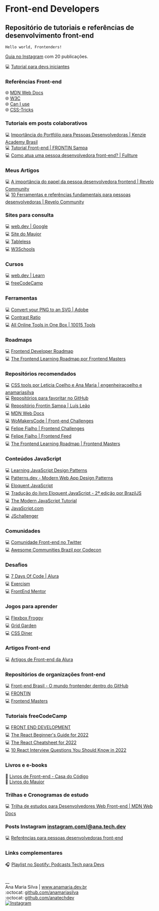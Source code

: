# Front-end Developers

## Repositório de tutoriais e referências de desenvolvimento front-end

<code>Hello world, Frontenders!</code>
<br>

<a href="https://www.instagram.com/ana.tech.dev/guide/desenvolvimento-web-front-end/18164552647134233/" target="_blank">Guia no Instagram</a> com 20 publicações.
<br>

💻 [Tutorial para devs iniciantes](https://www.instagram.com/p/CcG6lv7ufsy/)
<br>

### Referências Front-end

🌐 [MDN Web Docs](https://developer.mozilla.org/pt-BR/) <br>
🌐 [W3C](https://www.w3c.br/) <br>
🌐 [Can I use](https://caniuse.com/) <br>
🌐 [CSS-Tricks](https://css-tricks.com/) <br>

### Tutoriais em posts colaborativos

💻 [Importância do Portfólio para Pessoas Desenvolvedoras | Kenzie Academy Brasil](https://www.instagram.com/p/ChmxWtzAkJO/) <br>
💻 [Tutorial Front-end | FRONTIN Sampa](https://www.instagram.com/p/CVTy0aMDOMW/) <br>
💻 [Como atua uma pessoa desenvolvedora front-end? | Fullture](https://www.instagram.com/p/CZSFyENpXWX/) <br>

### Meus Artigos

💻 [A importância do papel da pessoa desenvolvedora frontend | Revelo Community](https://community.revelo.com/a-importancia-do-papel-do-desenvolvedor-frontend/) <br>
💻 [10 Ferramentas e referências fundamentais para pessoas desenvolvedoras | Revelo Community](https://community.revelo.com/10-ferramentas-e-referencias-fundamentais-para-pessoas-desenvolvedoras/) <br>

### Sites para consulta

💻 [web.dev | Google ](https://web.dev) <br>
💻 [Site do Maujor](https://www.maujor.com/) <br>
💻 [Tableless](https://tableless.com.br/) <br>
💻 [W3Schools](https://www.w3schools.com/) <br>

### Cursos

💻 [web.dev | Learn](https://web.dev/learn/) <br>
💻 [freeCodeCamp](https://www.freecodecamp.org/) <br>

### Ferramentas

💻 [Convert your PNG to an SVG | Adobe](https://www.adobe.com/express/feature/image/convert/png-to-svg) <br>
💻 [Contrast Ratio](https://contrast-ratio.com/) <br>
💻 [All Online Tools in One Box | 10015 Tools](https://10015.io/) <br>

### Roadmaps

💻 [Frontend Developer Roadmap](https://roadmap.sh/frontend) <br>
💻 [The Frontend Learning Roadmap por Frontend Masters](https://frontendmasters.com/guides/learning-roadmap/) <br>

### Repositórios recomendados

💻 [CSS tools por Leticia Coelho e Ana Maria | engenheiracoelho e anamariasilva](https://github.com/engenheiracoelho/CSS_tools) <br>
💻 [Repositórios para favoritar no GitHub](https://www.instagram.com/p/CTf72KfDN0n/) <br>
💻 [Repositório Frontin Sampa | Luís Leão](https://github.com/luisleao/frontinsampa) <br>
💻 [MDN Web Docs](https://github.com/mdn) <br>
💻 [WoMakersCode | Front-end Challenges](https://github.com/WoMakersCode/challenges-front-end) <br>
💻 [Felipe Fialho | Frontend Challenges](https://github.com/felipefialho/frontend-challenges) <br>
💻 [Felipe Fialho | Frontend Feed](https://github.com/felipefialho/frontend-feed) <br>
💻 [The Frontend Learning Roadmap | Frontend Masters](https://github.com/FrontendMasters/learning-roadmap) <br>

### Conteúdos JavaScript

💻 [Learning JavaScript Design Patterns](https://www.patterns.dev/posts/classic-design-patterns/) <br>
💻 [Patterns.dev - Modern Web App Design Patterns](https://www.patterns.dev/) <br>
💻 [Eloquent JavaScript](https://eloquentjavascript.net/) <br>
💻 [Tradução do livro Eloquent JavaScript - 2ª edição por BrazilJS](https://github.com/braziljs/eloquente-javascript) <br>
💻 [The Modern JavaScript Tutorial](https://javascript.info/) <br>
💻 [JavaScript.com](https://www.javascript.com/) <br>
💻 [JSchallenger](https://www.jschallenger.com/) <br>

### Comunidades

💻 [Comunidade Front-end no Twitter](https://www.instagram.com/p/CaVtSk8gQSg/) <br>
💻 [Awesome Communities Brazil por Codecon](https://github.com/codecon-dev/awesome-communities-brazil)

### Desafios

💻 [7 Days Of Code | Alura](https://7daysofcode.io/) <br>
💻 [Exercism](https://exercism.org/) <br>
💻 [FrontEnd Mentor](https://www.frontendmentor.io/) <br>

### Jogos para aprender

💻 [Flexbox Froggy](https://flexboxfroggy.com/) <br>
💻 [Grid Garden](https://cssgridgarden.com/) <br>
💻 [CSS Diner](https://flukeout.github.io/) <br>

### Artigos Front-end

💻 [Artigos de Front-end da Alura](https://www.alura.com.br/artigos/front-end) <br>

### Repositórios de organizações front-end

💻 [Front-end Brasil - O mundo frontender dentro do GitHub](https://github.com/frontendbr) <br>
💻 [FRONTIN](https://github.com/frontinsampa) <br>
💻 [Frontend Masters](https://github.com/FrontendMasters) <br>

### Tutoriais freeCodeCamp

💻 [FRONT END DEVELOPMENT](https://www.freecodecamp.org/news/tag/front-end-development/) <br>
💻 [The React Beginner's Guide for 2022](www.freecodecamp.org/news/react-beginners-guide/) <br>
💻 [The React Cheatsheet for 2022](https://www.freecodecamp.org/news/the-react-cheatsheet/) <br>
💻 [10 React Interview Questions You Should Know in 2022](https://www.freecodecamp.org/news/react-interview-questions-to-know/) <br>

### Livros e e-books

📘 [Livros de Front-end - Casa do Código](https://www.casadocodigo.com.br/collections/livros-de-front-end) <br>
📘 [Livros do Maujor](https://livrosdomaujor.com.br/) <br>

### Trilhas e Cronogramas de estudo

💻 [Trilha de estudos para Desenvolvedores Web Front-end | MDN Web Docs](https://developer.mozilla.org/pt-BR/docs/Learn/Front-end_web_developer) <br>

### Posts Instagram [instagram.com/@ana.tech.dev](https://instagram.com/@ana.tech.dev)

💻 [Referências para pessoas desenvolvedoras front-end](https://www.instagram.com/p/CRY2ZUaD9kS/) <br>

### Links complementares

🎧 [Playlist no Spotify: Podcasts Tech para Devs](https://open.spotify.com/playlist/2grGG2vgZOOE0RjuWVV5iv?si=7uR86uv2S_aOOJ2bO0aygA&dl_branch=1&nd=1)

<br>
__<br>
Ana Maria Silva | <a href="https://www.anamaria.dev.br" target="_blank">www.anamaria.dev.br</a><br>
:octocat: <a href="https://github.com/anamariasilva" target="_blank">github.com/anamariasilva</a><br>
:octocat: <a href="https://github.com/anatechdev" target="_blank">github.com/anatechdev</a> <br>
<a href="https://www.instagram.com/ana.tech.dev/"><img alt="Instagram" src="https://img.shields.io/badge/ana.tech.dev-%23E4405F.svg?style=plastic&logo=Instagram&logoColor=white&color=blue"/></a>
